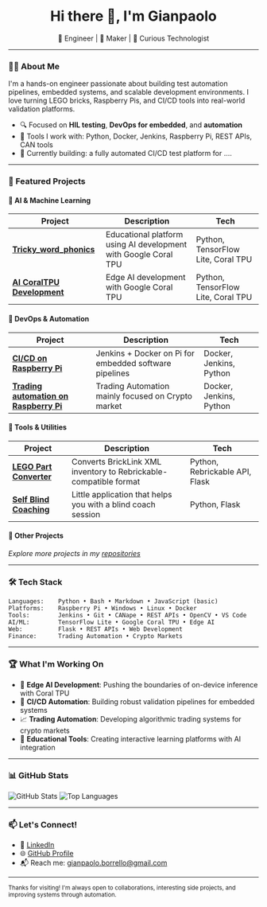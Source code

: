 
<h1 align="center">Hi there 👋, I'm Gianpaolo </h1>

<p align="center">
  🚀 Engineer | 🔧 Maker | 🧠 Curious Technologist  
</p>

---

### 👨‍💻 About Me

I'm a hands-on engineer passionate about building test automation pipelines, embedded systems, and scalable development environments. I love turning LEGO bricks, Raspberry Pis, and CI/CD tools into real-world validation platforms.

- 🔍 Focused on **HIL testing**, **DevOps for embedded**, and **automation**
- 🧰 Tools I work with: Python, Docker, Jenkins, Raspberry Pi, REST APIs, CAN tools
- 🎯 Currently building: a fully automated CI/CD test platform for ....

---

### 🌟 Featured Projects

#### 🤖 AI & Machine Learning
| Project | Description | Tech |
|--------|-------------|------|
| [**Tricky_word_phonics**](https://github.com/Gianpy99/Tricky_word_phonics) | Educational platform using AI development with Google Coral TPU | Python, TensorFlow Lite, Coral TPU |
| [**AI CoralTPU Development**](https://github.com/Gianpy99/AI_CoralTPU_Development) | Edge AI development with Google Coral TPU | Python, TensorFlow Lite, Coral TPU |

#### 🔧 DevOps & Automation  
| Project | Description | Tech |
|--------|-------------|------|
| [**CI/CD on Raspberry Pi**](https://github.com/Gianpy99/CI_CD_Validation) | Jenkins + Docker on Pi for embedded software pipelines | Docker, Jenkins, Python |
| [**Trading automation on Raspberry Pi**](https://github.com/Gianpy99/TradingAutomation) | Trading Automation mainly focused on Crypto market | Docker, Jenkins, Python |

#### 🧱 Tools & Utilities
| Project | Description | Tech |
|--------|-------------|------|
| [**LEGO Part Converter**](https://github.com/Gianpy99/Lego_Bricklink) | Converts BrickLink XML inventory to Rebrickable-compatible format | Python, Rebrickable API, Flask |
| [**Self Blind Coaching**](https://github.com/Gianpy99/Blind_Coaching) | Little application that helps you with a blind coach session | Python, Flask |

#### 📱 Other Projects
*Explore more projects in my [repositories](https://github.com/Gianpy99?tab=repositories)*

---

### 🛠 Tech Stack
```text
Languages:    Python • Bash • Markdown • JavaScript (basic)
Platforms:    Raspberry Pi • Windows • Linux • Docker
Tools:        Jenkins • Git • CANape • REST APIs • OpenCV • VS Code
AI/ML:        TensorFlow Lite • Google Coral TPU • Edge AI
Web:          Flask • REST APIs • Web Development
Finance:      Trading Automation • Crypto Markets
```

---

### 🏆 What I'm Working On

- 🤖 **Edge AI Development**: Pushing the boundaries of on-device inference with Coral TPU
- 🔄 **CI/CD Automation**: Building robust validation pipelines for embedded systems  
- 📈 **Trading Automation**: Developing algorithmic trading systems for crypto markets
- 🎯 **Educational Tools**: Creating interactive learning platforms with AI integration
---

### 📊 GitHub Stats

![GitHub Stats](https://github-readme-stats.vercel.app/api?username=gianpy99&show_icons=true&theme=tokyonight)
![Top Languages](https://github-readme-stats.vercel.app/api/top-langs/?username=gianpy99&layout=compact&theme=tokyonight)

---

### 📫 Let's Connect!

- 💼 [LinkedIn](https://www.linkedin.com/in/gianpaolo-borrello)
- 🌐 [GitHub Profile](https://github.com/Gianpy99)
- 📬 Reach me: gianpaolo.borrello@gmail.com

---

<sub>Thanks for visiting! I'm always open to collaborations, interesting side projects, and improving systems through automation.</sub>
